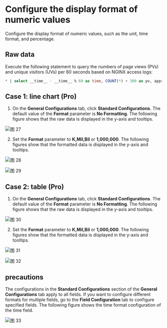 #  Configure the display format of numeric values

Configure the display format of numeric values, such as the unit, time format, and percentage.

## Raw data
Execute the following statement to query the numbers of page views (PVs) and unique visitors (UVs) per 60 seconds based on NGINX access logs:

```sql
* | select __time__ - __time__ % 60 as time, COUNT(*) + 300 as pv, approx_distinct(remote_addr) as uv GROUP BY time order by time limit 200
```

## Case 1: line chart (Pro)

1. On the **General Configurations** tab, click **Standard Configurations**. The default value of the **Format** parameter is **No Formatting**. The following figure shows that the raw data is displayed in the y-axis and tooltips.

![图 27](/img/src/en/visulization/generalDashbaord/fieldFormat/fieldFormat.png)

2. Set the **Format** parameter to **K,Mil,Bil** or **1,000,000**. The following figures show that the formatted data is displayed in the y-axis and tooltips.

![图 28](/img/src/en/visulization/generalDashbaord/fieldFormat/fieldFormat01.png)  

![图 29](/img/src/en/visulization/generalDashbaord/fieldFormat/fieldFormat02.png) 

## Case 2: table (Pro)
1. On the **General Configurations** tab, click **Standard Configurations**. The default value of the **Format** parameter is **No Formatting**. The following figure shows that the raw data is displayed in the y-axis and tooltips.

![图 30](/img/src/en/visulization/generalDashbaord/fieldFormat/fieldFormat03.png)  

2. Set the **Format** parameter to **K,Mil,Bil** or **1,000,000**. The following figures show that the formatted data is displayed in the y-axis and tooltips.

![图 31](/img/src/en/visulization/generalDashbaord/fieldFormat/fieldFormat04.png) 

![图 32](/img/src/en/visulization/generalDashbaord/fieldFormat/fieldFormat05.png) 


## precautions

The configurations in the **Standard Configurations** section of the **General Configurations** tab apply to all fields. If you want to configure different formats for multiple fields, go to the **Field Configuration** tab to configure specified fields. The following figure shows the time format configuration of the time field. 

![图 33](/img/src/en/visulization/generalDashbaord/fieldFormat/fieldFormat06.png)  
